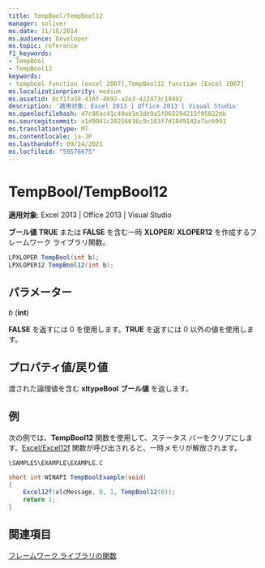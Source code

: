 ```yaml
---
title: TempBool/TempBool12
manager: soliver
ms.date: 11/16/2014
ms.audience: Developer
ms.topic: reference
f1_keywords:
- TempBool
- TempBool12
keywords:
- tempbool function [excel 2007],TempBool12 function [Excel 2007]
ms.localizationpriority: medium
ms.assetid: 0cf1fa58-416f-4692-a2e3-422473c19492
description: '適用対象: Excel 2013 | Office 2013 | Visual Studio'
ms.openlocfilehash: 47c86ac41c49ae1e3de9a5f065294215f95822db
ms.sourcegitcommit: a1d9041c20256616c9c183f7d1049142a7ac6991
ms.translationtype: MT
ms.contentlocale: ja-JP
ms.lasthandoff: 09/24/2021
ms.locfileid: "59576675"
---
```

# <a name="tempbooltempbool12"></a>TempBool/TempBool12

 **適用対象**: Excel 2013 | Office 2013 | Visual Studio 
  
**ブール値** **TRUE** または **FALSE** を含む一時 **XLOPER**/ **XLOPER12** を作成するフレームワーク ライブラリ関数。
  
```cs
LPXLOPER TempBool(int b);
LPXLOPER12 TempBool12(int b);
```

## <a name="parameters"></a>パラメーター

 _b_ (**int**)
  
**FALSE** を返すには 0 を使用します。**TRUE** を返すには 0 以外の値を使用します。
  
## <a name="property-valuereturn-value"></a>プロパティ値/戻り値

渡された論理値を含む **xltypeBool** **ブール値** を返します。 
  
## <a name="example"></a>例

次の例では、**TempBool12** 関数を使用して、ステータス バーをクリアにします。[Excel/Excel12f](excel-excel12f.md) 関数が呼び出されると、一時メモリが解放されます。 
  
 `\SAMPLES\EXAMPLE\EXAMPLE.C`
  
```cs
short int WINAPI TempBoolExample(void)
{
    Excel12f(xlcMessage, 0, 1, TempBool12(0));
    return 1;
}
```

## <a name="see-also"></a>関連項目



[フレームワーク ライブラリの関数](functions-in-the-framework-library.md)


